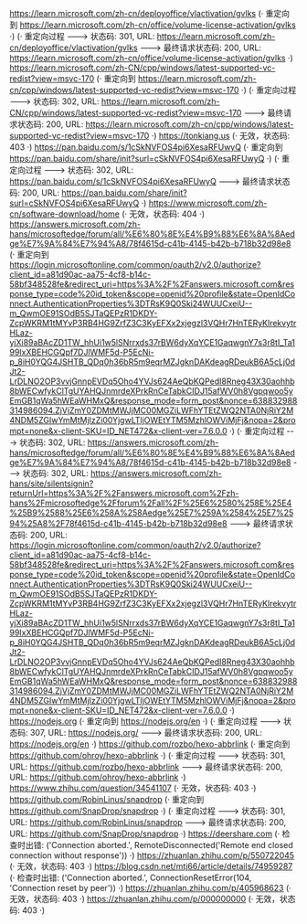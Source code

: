 https://learn.microsoft.com/zh-cn/deployoffice/vlactivation/gvlks (· 重定向到 https://learn.microsoft.com/zh-cn/office/volume-license-activation/gvlks ·)
(· 重定向过程 ---> 状态码: 301, URL: https://learn.microsoft.com/zh-cn/deployoffice/vlactivation/gvlks ---> 最终请求状态码: 200, URL: https://learn.microsoft.com/zh-cn/office/volume-license-activation/gvlks ·)
https://learn.microsoft.com/zh-CN/cpp/windows/latest-supported-vc-redist?view=msvc-170 (· 重定向到 https://learn.microsoft.com/zh-cn/cpp/windows/latest-supported-vc-redist?view=msvc-170 ·)
(· 重定向过程 ---> 状态码: 302, URL: https://learn.microsoft.com/zh-CN/cpp/windows/latest-supported-vc-redist?view=msvc-170 ---> 最终请求状态码: 200, URL: https://learn.microsoft.com/zh-cn/cpp/windows/latest-supported-vc-redist?view=msvc-170 ·)
https://tonkiang.us (· 无效，状态码: 403 ·)
https://pan.baidu.com/s/1cSkNVFOS4pi6XesaRFUwyQ (· 重定向到 https://pan.baidu.com/share/init?surl=cSkNVFOS4pi6XesaRFUwyQ ·)
(· 重定向过程 ---> 状态码: 302, URL: https://pan.baidu.com/s/1cSkNVFOS4pi6XesaRFUwyQ ---> 最终请求状态码: 200, URL: https://pan.baidu.com/share/init?surl=cSkNVFOS4pi6XesaRFUwyQ ·)
https://www.microsoft.com/zh-cn/software-download/home (· 无效，状态码: 404 ·)
https://answers.microsoft.com/zh-hans/microsoftedge/forum/all/%E6%80%8E%E4%B9%88%E6%8A%8Aedge%E7%9A%84%E7%94%A8/78f4615d-c41b-4145-b42b-b718b32d98e8 (· 重定向到 https://login.microsoftonline.com/common/oauth2/v2.0/authorize?client_id=a81d90ac-aa75-4cf8-b14c-58bf348528fe&redirect_uri=https%3A%2F%2Fanswers.microsoft.com&response_type=code%20id_token&scope=openid%20profile&state=OpenIdConnect.AuthenticationProperties%3DTRsK9Q0Ski24WUUCxeiU--m_QwmOE91SOdB5SJTaQEPzR1DKDY-ZcpWKRM1tMYvP3RB4HG9ZrfZ3C3KyEFXx2xjegzl3VQHr7HnTERyKlrekvytrHLaz-yjXi89aBAcZD1TW_hhUi1w5lSNrrxds37rBW6dyXqYCE1GaqwgnY7s3r8tI_Ta199IxXBEHCGQpf7DJlWMF5d-P5EcNi-p_8iH0YQG4JSHTB_QDq0h36bR5m9eqrMZJgknDAKdeagRDeukB6A5cLj0dJt2-LrDLNO2OP3vvjGnnpEVDq5Oho4YVJs624AeQbKQPedI8Rneg43X30aohhb8bWECwfykClTgUYAHQJnmrdeXPrkRnCeTabkCIDJ15afWV0h8Vgpqwoo5yEmGB1qWa5hWEaWHMxQ&response_mode=form_post&nonce=638832988314986094.ZjVjZmY0ZDMtMWJjMC00MGZiLWFhYTEtZWQ2NTA0NjRiY2M4NDM5ZGIwYmMtMjIzZi00YjgwLTljOWEtYTM5MzhlOWViMjFj&nopa=2&prompt=none&x-client-SKU=ID_NET472&x-client-ver=7.6.0.0 ·)
(· 重定向过程 ---> 状态码: 302, URL: https://answers.microsoft.com/zh-hans/microsoftedge/forum/all/%E6%80%8E%E4%B9%88%E6%8A%8Aedge%E7%9A%84%E7%94%A8/78f4615d-c41b-4145-b42b-b718b32d98e8 ---> 状态码: 302, URL: https://answers.microsoft.com/zh-hans/site/silentsignin?returnUrl=https%3A%2F%2Fanswers.microsoft.com%2Fzh-hans%2Fmicrosoftedge%2Fforum%2Fall%2F%25E6%2580%258E%25E4%25B9%2588%25E6%258A%258Aedge%25E7%259A%2584%25E7%2594%25A8%2F78f4615d-c41b-4145-b42b-b718b32d98e8 ---> 最终请求状态码: 200, URL: https://login.microsoftonline.com/common/oauth2/v2.0/authorize?client_id=a81d90ac-aa75-4cf8-b14c-58bf348528fe&redirect_uri=https%3A%2F%2Fanswers.microsoft.com&response_type=code%20id_token&scope=openid%20profile&state=OpenIdConnect.AuthenticationProperties%3DTRsK9Q0Ski24WUUCxeiU--m_QwmOE91SOdB5SJTaQEPzR1DKDY-ZcpWKRM1tMYvP3RB4HG9ZrfZ3C3KyEFXx2xjegzl3VQHr7HnTERyKlrekvytrHLaz-yjXi89aBAcZD1TW_hhUi1w5lSNrrxds37rBW6dyXqYCE1GaqwgnY7s3r8tI_Ta199IxXBEHCGQpf7DJlWMF5d-P5EcNi-p_8iH0YQG4JSHTB_QDq0h36bR5m9eqrMZJgknDAKdeagRDeukB6A5cLj0dJt2-LrDLNO2OP3vvjGnnpEVDq5Oho4YVJs624AeQbKQPedI8Rneg43X30aohhb8bWECwfykClTgUYAHQJnmrdeXPrkRnCeTabkCIDJ15afWV0h8Vgpqwoo5yEmGB1qWa5hWEaWHMxQ&response_mode=form_post&nonce=638832988314986094.ZjVjZmY0ZDMtMWJjMC00MGZiLWFhYTEtZWQ2NTA0NjRiY2M4NDM5ZGIwYmMtMjIzZi00YjgwLTljOWEtYTM5MzhlOWViMjFj&nopa=2&prompt=none&x-client-SKU=ID_NET472&x-client-ver=7.6.0.0 ·)
https://nodejs.org (· 重定向到 https://nodejs.org/en ·)
(· 重定向过程 ---> 状态码: 307, URL: https://nodejs.org/ ---> 最终请求状态码: 200, URL: https://nodejs.org/en ·)
https://github.com/rozbo/hexo-abbrlink (· 重定向到 https://github.com/ohroy/hexo-abbrlink ·)
(· 重定向过程 ---> 状态码: 301, URL: https://github.com/rozbo/hexo-abbrlink ---> 最终请求状态码: 200, URL: https://github.com/ohroy/hexo-abbrlink ·)
https://www.zhihu.com/question/34541107 (· 无效，状态码: 403 ·)
https://github.com/RobinLinus/snapdrop (· 重定向到 https://github.com/SnapDrop/snapdrop ·)
(· 重定向过程 ---> 状态码: 301, URL: https://github.com/RobinLinus/snapdrop ---> 最终请求状态码: 200, URL: https://github.com/SnapDrop/snapdrop ·)
https://deershare.com (· 检查时出错: ('Connection aborted.', RemoteDisconnected('Remote end closed connection without response')) ·)
https://zhuanlan.zhihu.com/p/550722045 (· 无效，状态码: 403 ·)
https://blog.csdn.net/mtj66/article/details/74959287 (· 检查时出错: ('Connection aborted.', ConnectionResetError(104, 'Connection reset by peer')) ·)
https://zhuanlan.zhihu.com/p/405968623 (· 无效，状态码: 403 ·)
https://zhuanlan.zhihu.com/p/000000000 (· 无效，状态码: 403 ·)
